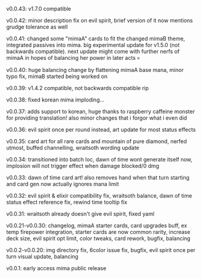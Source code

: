 v0.0.43: v1.7.0 compatible

v0.0.42: minor description fix on evil spirit, brief version of it now mentions grudge tolerance as well

v0.0.41: changed some "mimaA" cards to fit the changed mimaB theme, integrated passives into mima. big experimental update for v1.5.0 (not backwards compatible). next update might come with further nerfs of mimaA in hopes of balancing her power in later acts :skull:

v0.0.40: huge balancing change by flattening mimaA base mana, minor typo fix, mimaB started being worked on

v0.0.39: v1.4.2 compatible, not backwards compatible rip

v0.0.38: fixed korean mima imploding...

v0.0.37: adds support to korean, huge thanks to raspberry caffeine monster for providing translation! also minor changes that i forgor what i even did

v0.0.36: evil spirit once per round instead, art update for most status effects

v0.0.35: card art for all rare cards and mountain of pure diamond, nerfed utmost, buffed channelling, wraitsoth wording update

v0.0.34: transitioned into batch loc, dawn of time wont generate itself now, implosion will not trigger effect when damage blocked/0 dmg

v0.0.33: dawn of time card art! also removes hand when that turn starting and card gen now actually ignores mana limit

v0.0.32: evil spirit & elixir compatibility fix, wraitsoth balance, dawn of time status effect reference fix, rewind time tooltip fix

v0.0.31: wraitsoth already doesn't give evil spirit, fixed yaml

v0.0.21-v0.0.30: changelog, mimaA starter cards, card upgrades buff, ex temp firepower integration, starter cards are now common rarity, increase deck size, evil spirit opt limit, color tweaks, card rework, bugfix, balancing

v0.0.2-v0.0.20: img directory fix, 6color issue fix, bugfix, evil spirit once per turn visual update, balancing

v0.0.1: early access mima public release